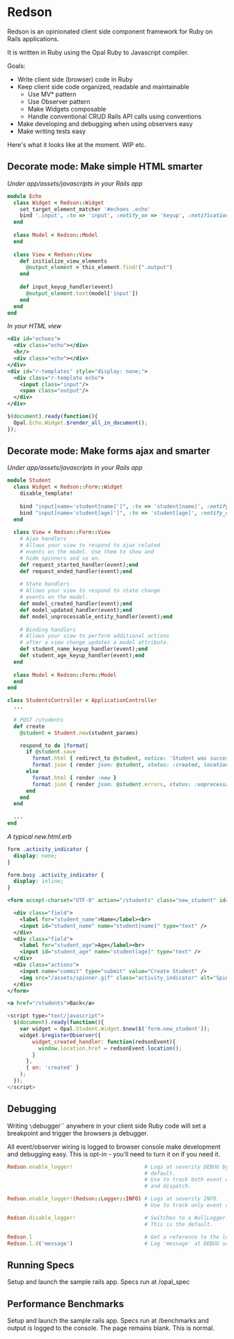 # Redson

Redson is an opinionated client side component framework for Ruby on Rails applications. 

It is written in Ruby using the Opal Ruby to Javascript compiler.

Goals:

* Write client side (browser) code in Ruby
* Keep client side code organized, readable and maintainable
  * Use MV* pattern
  * Use Observer pattern
  * Make Widgets composable
  * Handle conventional CRUD Rails API calls using conventions
* Make developing and debugging when using observers easy
* Make writing tests easy

Here's what it looks like at the moment. WIP etc.

## Decorate mode: Make simple HTML smarter

_Under app/assets/javascripts in your Rails app_
```ruby
module Echo
  class Widget < Redson::Widget
    set_target_element_matcher '#echoes .echo'
    bind '.input', :to => 'input', :notify_on => 'keyup', :notification_handler => :input_keyup_handler    
  end
  
  class Model < Redson::Model
  end
  
  class View < Redson::View
    def initialize_view_elements
      @output_element = this_element.find!(".output")
    end
    
    def input_keyup_handler(event)
      @output_element.text(model['input'])
    end
  end
end
```

_In your HTML view_
```xml
<div id="echoes">
  <div class="echo"></div>
  <hr/>
  <div class="echo"></div>
</div>
<div id="r-templates" style="display: none;">
  <div class="r-template echo">
    <input class="input"/>
    <span class="output"/>
  </div>
</div>
```

```javascript
$(document).ready(function(){
  Opal.Echo.Widget.$render_all_in_document();
});
```

## Decorate mode: Make forms ajax and smarter

_Under app/assets/javascripts in your Rails app_
```ruby
module Student
  class Widget < Redson::Form::Widget
    disable_template!
    
    bind "input[name='student[name]']", :to => 'student[name]', :notify_on => 'keyup', :notification_handler => :student_name_keyup_handler
    bind "input[name='student[age]']", :to => 'student[age]', :notify_on => 'keyup', :notification_handler => :student_age_keyup_handler
  end
  
  class View < Redson::Form::View
    # Ajax handlers 
    # Allows your view to respond to ajax related
    # events on the model. Use them to show and 
    # hide spinners and so on.
    def request_started_handler(event);end
    def request_ended_handler(event);end
    
    # State handlers 
    # Allows your view to respond to state change
    # events on the model.
    def model_created_handler(event);end
    def model_updated_handler(event);end
    def model_unprocessable_entity_handler(event);end
    
    # Binding handlers
    # Allows your view to perform additional actions
    # after a view change updates a model attribute.
    def student_name_keyup_handler(event);end
    def student_age_keyup_handler(event);end
  end
  
  class Model < Redson::Form::Model
  end
end
```

```ruby
class StudentsController < ApplicationController
  ...
  
  # POST /students
  def create
    @student = Student.new(student_params)

    respond_to do |format|
      if @student.save
        format.html { redirect_to @student, notice: 'Student was successfully created.' }
        format.json { render json: @student, status: :created, location: student_url(@student) }
      else
        format.html { render :new }
        format.json { render json: @student.errors, status: :unprocessable_entity }
      end
    end
  end
  
  ...
end
```

_A typical new.html.erb_

```css
form .activity_indicator {
  display: none;
}

form.busy .activity_indicator {
  display: inline;
}
```

```xml
<form accept-charset="UTF-8" action="/students" class="new_student" id="new_student" method="post"><div style="display:none"><input name="utf8" type="hidden" value="&#x2713;" /><input name="authenticity_token" type="hidden" value="VaRmf+SWll5NSJPggOQ2I2zYMxYGEP53HBdTzzLjIMw=" /></div>

  <div class="field">
    <label for="student_name">Name</label><br>
    <input id="student_name" name="student[name]" type="text" />
  </div>
  <div class="field">
    <label for="student_age">Age</label><br>
    <input id="student_age" name="student[age]" type="text" />
  </div>
  <div class="actions">
    <input name="commit" type="submit" value="Create Student" />
    <img src="/assets/spinner.gif" class="activity_indicator" alt="Spinner">
  </div>
</form>

<a href="/students">Back</a>

```

```javascript
<script type="text/javascript">
  $(document).ready(function(){
    var widget = Opal.Student.Widget.$new($('form.new_student'));
    widget.$registerObserver({
        widget_created_handler: function(redsonEvent){
          window.location.href = redsonEvent.location();
        }
      },
      { on: 'created' }
    );
  });
</script>
```

## Debugging

Writing `\`debugger\`` anywhere in your client side Ruby code will set a breakpoint and trigger the browsers js debugger.

All event/observer wiring is logged to browser console make development and debugging easy. This is opt-in - you'll need to turn it on if you need it.

```ruby
Redson.enable_logger!                       # Logs at severity DEBUG by
                                            # default. 
                                            # Use to track both event wiring
                                            # and dispatch.

Redson.enable_logger!(Redson::Logger::INFO) # Logs at severity INFO. 
                                            # Use to track only event dispatch.

Redson.disable_logger!                      # Switches to a NullLogger. 
                                            # This is the default.

Redson.l                                    # Get a reference to the logger.
Redson.l.d('message')                       # Log 'message' at DEBUG severity.

```

## Running Specs

Setup and launch the sample rails app. Specs run at /opal_spec

## Performance Benchmarks

Setup and launch the sample rails app. Specs run at /benchmarks and output is logged to the console. The page remains blank. This is normal.